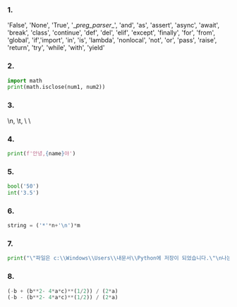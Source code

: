 ### 1. 
'False', 'None', 'True', '\__preg_parser__', 'and', 'as', 'assert', 'async', 'await', 'break', 'class', 'continue', 'def', 'del', 'elif', 'except', 'finally', 'for', 'from', 'global', 'if','import', 'in', 'is', 'lambda', 'nonlocal', 'not', 'or', 'pass', 'raise', 'return', 'try', 'while', 'with', 'yield'

### 2.
```py  
import math
print(math.isclose(num1, num2))
```

### 3. 
\n, \t, \ \

### 4.

```py
print(f'안녕,{name}야')
```

### 5.
```py
bool('50')
int('3.5')
```

### 6.
```py
string = ('*'*n+'\n')*m
```

### 7.
```py
print("\"파일은 c:\\Windows\\Users\\내문서\\Python에 저장이 되었습니다.\"\n나는 생각했다. \'cd를 써서 git bash로 들어가 봐야지.\'")
```

### 8.

```py
(-b + (b**2- 4*a*c)**(1/2)) / (2*a)
(-b - (b**2- 4*a*c)**(1/2)) / (2*a)
```